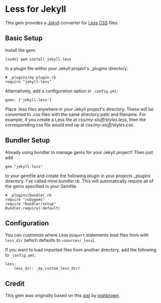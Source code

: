 Less for Jekyll
===============

This gem provides a [Jekyll](http://github.com/mojombo/jekyll) converter for
[Less CSS](http://lesscss.org/) files.

Basic Setup
-----------
Install the gem:

    [sudo] gem install jekyll-less

In a plugin file within your Jekyll project's _plugins directory:

    # _plugins/my-plugin.rb
    require "jekyll-less"

Alternatively, add a configuration option in `_config.yml`:

    gems: ['jekyll-less']

Place .less files anywhere in your Jekyll project's directory.  These will be
converted to .css files with the same directory path and filename. For example,
if you create a Less file at _css/my-stuff/styles.less_, then the corresponding
css file would end up at _css/my-stuff/styles.css_.

Bundler Setup
-------------
Already using bundler to manage gems for your Jekyll project?  Then just add

    gem "jekyll-less"

to your gemfile and create the following plugin in your projects _plugins
directory.  I've called mine bundler.rb.  This will automatically require all
of the gems specified in your Gemfile.

    # _plugins/bundler.rb
    require "rubygems"
    require "bundler/setup"
    Bundler.require(:default)

Configuration
-------------
You can customize where Less `@import` statements load files from with `less_dir` (which defaults to `<source>/_less`).

If you want to load imported files from another directory, add the following to `_config.yml`:

    less:
        less_dir: _my_custom_less_dir/

Credit
------
This gem was originally based on this [gist](https://gist.github.com/760265) by
[joshbrown](https://github.com/joshbrown).
